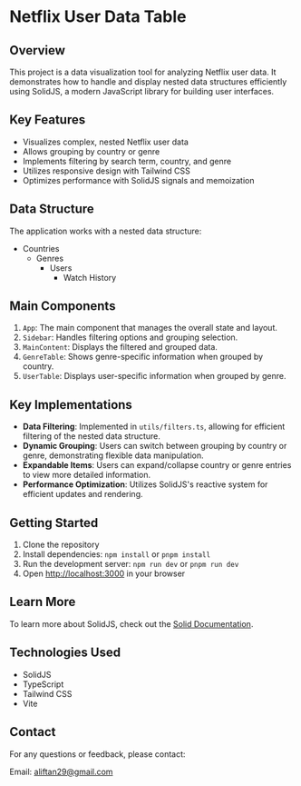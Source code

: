 # Netflix User Data Table

## Overview

This project is a data visualization tool for analyzing Netflix user data. It demonstrates how to handle and display nested data structures efficiently using SolidJS, a modern JavaScript library for building user interfaces.

## Key Features

- Visualizes complex, nested Netflix user data
- Allows grouping by country or genre
- Implements filtering by search term, country, and genre
- Utilizes responsive design with Tailwind CSS
- Optimizes performance with SolidJS signals and memoization

## Data Structure

The application works with a nested data structure:

- Countries
  - Genres
    - Users
      - Watch History

## Main Components

1. `App`: The main component that manages the overall state and layout.
2. `Sidebar`: Handles filtering options and grouping selection.
3. `MainContent`: Displays the filtered and grouped data.
4. `GenreTable`: Shows genre-specific information when grouped by country.
5. `UserTable`: Displays user-specific information when grouped by genre.

## Key Implementations

- **Data Filtering**: Implemented in `utils/filters.ts`, allowing for efficient filtering of the nested data structure.
- **Dynamic Grouping**: Users can switch between grouping by country or genre, demonstrating flexible data manipulation.
- **Expandable Items**: Users can expand/collapse country or genre entries to view more detailed information.
- **Performance Optimization**: Utilizes SolidJS's reactive system for efficient updates and rendering.

## Getting Started

1. Clone the repository
2. Install dependencies: `npm install` or `pnpm install`
3. Run the development server: `npm run dev` or `pnpm run dev`
4. Open [http://localhost:3000](http://localhost:3000) in your browser

## Learn More

To learn more about SolidJS, check out the [Solid Documentation](https://www.solidjs.com/docs/latest/api).


## Technologies Used

- SolidJS
- TypeScript
- Tailwind CSS
- Vite

## Contact

For any questions or feedback, please contact:

Email: aliftan29@gmail.com
